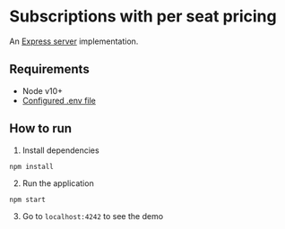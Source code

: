 # Subscriptions with per seat pricing

An [Express server](http://expressjs.com) implementation.

## Requirements

- Node v10+
- [Configured .env file](../../../README.md#env-config)


## How to run

1. Install dependencies

```
npm install
```

2. Run the application

```
npm start
```

3. Go to `localhost:4242` to see the demo
